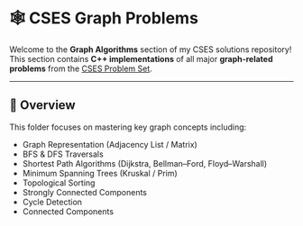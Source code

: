 # 🕸️ CSES Graph Problems

Welcome to the **Graph Algorithms** section of my CSES solutions repository!  
This section contains **C++ implementations** of all major **graph-related problems** from the [CSES Problem Set](https://cses.fi/problemset/).

---

## 🧭 Overview

This folder focuses on mastering key graph concepts including:
- Graph Representation (Adjacency List / Matrix)
- BFS & DFS Traversals
- Shortest Path Algorithms (Dijkstra, Bellman–Ford, Floyd–Warshall)
- Minimum Spanning Trees (Kruskal / Prim)
- Topological Sorting
- Strongly Connected Components
- Cycle Detection
- Connected Components


